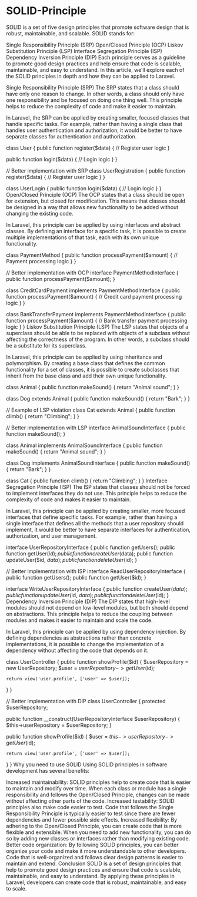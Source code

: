 # SOLID-Principle

SOLID is a set of five design principles that promote software design that is robust, maintainable, and scalable. SOLID stands for:

Single Responsibility Principle (SRP)
Open/Closed Principle (OCP)
Liskov Substitution Principle (LSP)
Interface Segregation Principle (ISP)
Dependency Inversion Principle (DIP)
Each principle serves as a guideline to promote good design practices and help ensure that code is scalable, maintainable, and easy to understand. In this article, we’ll explore each of the SOLID principles in depth and how they can be applied to Laravel.

Single Responsibility Principle (SRP)
The SRP states that a class should have only one reason to change. In other words, a class should only have one responsibility and be focused on doing one thing well. This principle helps to reduce the complexity of code and make it easier to maintain.

In Laravel, the SRP can be applied by creating smaller, focused classes that handle specific tasks. For example, rather than having a single class that handles user authentication and authorization, it would be better to have separate classes for authentication and authorization.

class User {
  public function register($data) {
    // Register user logic
  }

  public function login($data) {
    // Login logic
  }
}

// Better implementation with SRP
class UserRegistration {
  public function register($data) {
    // Register user logic
  }
}

class UserLogin {
  public function login($data) {
    // Login logic
  }
}
Open/Closed Principle (OCP)
The OCP states that a class should be open for extension, but closed for modification. This means that classes should be designed in a way that allows new functionality to be added without changing the existing code.

In Laravel, this principle can be applied by using interfaces and abstract classes. By defining an interface for a specific task, it is possible to create multiple implementations of that task, each with its own unique functionality.

class PaymentMethod {
  public function processPayment($amount) {
    // Payment processing logic
  }
}

// Better implementation with OCP
interface PaymentMethodInterface {
  public function processPayment($amount);
}

class CreditCardPayment implements PaymentMethodInterface {
  public function processPayment($amount) {
    // Credit card payment processing logic
  }
}

class BankTransferPayment implements PaymentMethodInterface {
  public function processPayment($amount) {
    // Bank transfer payment processing logic
  }
}
Liskov Substitution Principle (LSP)
The LSP states that objects of a superclass should be able to be replaced with objects of a subclass without affecting the correctness of the program. In other words, a subclass should be a substitute for its superclass.

In Laravel, this principle can be applied by using inheritance and polymorphism. By creating a base class that defines the common functionality for a set of classes, it is possible to create subclasses that inherit from the base class and add their own unique functionality.

class Animal {
  public function makeSound() {
    return "Animal sound";
  }
}

class Dog extends Animal {
  public function makeSound() {
    return "Bark";
  }
}

// Example of LSP violation
class Cat extends Animal {
  public function climb() {
    return "Climbing";
  }
}

// Better implementation with LSP
interface AnimalSoundInterface {
  public function makeSound();
}

class Animal implements AnimalSoundInterface {
  public function makeSound() {
    return "Animal sound";
  }
}

class Dog implements AnimalSoundInterface {
  public function makeSound() {
    return "Bark";
  }
}

class Cat {
  public function climb() {
    return "Climbing";
  }
}
Interface Segregation Principle (ISP)
The ISP states that classes should not be forced to implement interfaces they do not use. This principle helps to reduce the complexity of code and makes it easier to maintain.

In Laravel, this principle can be applied by creating smaller, more focused interfaces that define specific tasks. For example, rather than having a single interface that defines all the methods that a user repository should implement, it would be better to have separate interfaces for authentication, authorization, and user management.

interface UserRepositoryInterface {
  public function getUsers();
  public function getUser($id);
  public function createUser($data);
  public function updateUser($id, $data);
  public function deleteUser($id);
}

// Better implementation with ISP
interface ReadUserRepositoryInterface {
  public function getUsers();
  public function getUser($id);
}

interface WriteUserRepositoryInterface {
  public function createUser($data);
  public function updateUser($id, $data);
  public function deleteUser($id);
}
Dependency Inversion Principle (DIP)
The DIP states that high-level modules should not depend on low-level modules, but both should depend on abstractions. This principle helps to reduce the coupling between modules and makes it easier to maintain and scale the code.

In Laravel, this principle can be applied by using dependency injection. By defining dependencies as abstractions rather than concrete implementations, it is possible to change the implementation of a dependency without affecting the code that depends on it.

class UserController {
  public function showProfile($id) {
    $userRepository = new UserRepository;
    $user = $userRepository->getUser($id);

    return view('user.profile', ['user' => $user]);
  }
}

// Better implementation with DIP
class UserController {
  protected $userRepository;

  public function __construct(UserRepositoryInterface $userRepository) {
    $this->userRepository = $userRepository;
  }

  public function showProfile($id) {
    $user = $this->userRepository->getUser($id);

    return view('user.profile', ['user' => $user]);
  }
}
Why you need to use SOLID
Using SOLID principles in software development has several benefits:

Increased maintainability: SOLID principles help to create code that is easier to maintain and modify over time. When each class or module has a single responsibility and follows the Open/Closed Principle, changes can be made without affecting other parts of the code.
Increased testability: SOLID principles also make code easier to test. Code that follows the Single Responsibility Principle is typically easier to test since there are fewer dependencies and fewer possible side effects.
Increased flexibility: By adhering to the Open/Closed Principle, you can create code that is more flexible and extensible. When you need to add new functionality, you can do so by adding new classes or interfaces rather than modifying existing code.
Better code organization: By following SOLID principles, you can better organize your code and make it more understandable to other developers. Code that is well-organized and follows clear design patterns is easier to maintain and extend.
Conclusion
SOLID is a set of design principles that help to promote good design practices and ensure that code is scalable, maintainable, and easy to understand. By applying these principles in Laravel, developers can create code that is robust, maintainable, and easy to scale.

